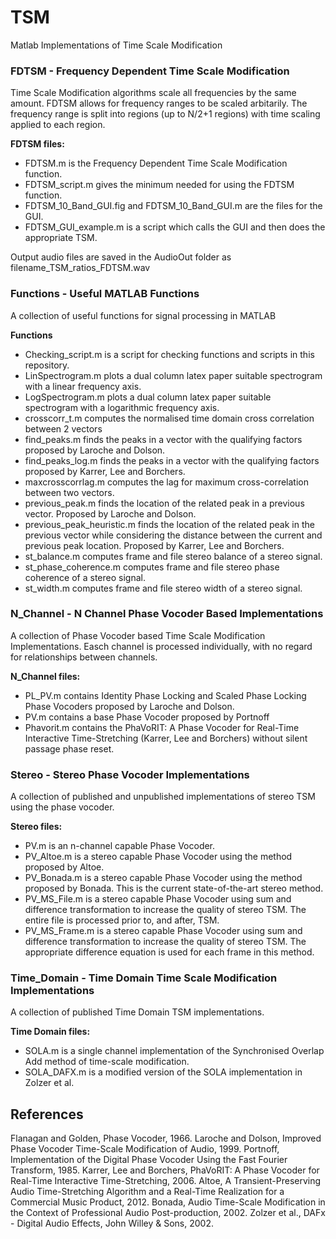 # TSM
Matlab Implementations of Time Scale Modification

### FDTSM - Frequency Dependent Time Scale Modification
Time Scale Modification algorithms scale all frequencies by the same amount.  FDTSM allows for frequency ranges to be scaled arbitarily.  The frequency range is split into regions (up to N/2+1 regions) with time scaling applied to each region.

**FDTSM files:**
  - FDTSM.m is the Frequency Dependent Time Scale Modification function.
  - FDTSM_script.m gives the minimum needed for using the FDTSM function.
  - FDTSM_10_Band_GUI.fig and FDTSM_10_Band_GUI.m are the files for the GUI.
  - FDTSM_GUI_example.m is a script which calls the GUI and then does the appropriate TSM.

  Output audio files are saved in the AudioOut folder as filename_TSM_ratios_FDTSM.wav

### Functions - Useful MATLAB Functions
A collection of useful functions for signal processing in MATLAB

**Functions**
  - Checking_script.m is a script for checking functions and scripts in this repository.
  - LinSpectrogram.m plots a dual column latex paper suitable spectrogram with a linear frequency axis.
  - LogSpectrogram.m plots a dual column latex paper suitable spectrogram with a logarithmic frequency axis.
  - crosscorr_t.m computes the normalised time domain cross correlation between 2 vectors
  - find_peaks.m finds the peaks in a vector with the qualifying factors proposed by Laroche and Dolson.
  - find_peaks_log.m finds the peaks in a vector with the qualifying factors proposed by Karrer, Lee and Borchers.
  - maxcrosscorrlag.m computes the lag for maximum cross-correlation between two vectors.
  - previous_peak.m finds the location of the related peak in a previous vector. Proposed by Laroche and Dolson.
  - previous_peak_heuristic.m finds the location of the related peak in the previous vector while considering the distance between the current and previous peak location. Proposed by Karrer, Lee and Borchers.
  - st_balance.m computes frame and file stereo balance of a stereo signal.
  - st_phase_coherence.m computes frame and file stereo phase coherence of a stereo signal.
  - st_width.m computes frame and file stereo width of a stereo signal.

### N_Channel - N Channel Phase Vocoder Based Implementations  
A collection of Phase Vocoder based Time Scale Modification Implementations.  Easch channel is processed individually, with no regard for relationships between channels.

**N_Channel files:**
  - PL_PV.m contains Identity Phase Locking and Scaled Phase Locking Phase Vocoders proposed by Laroche and Dolson.
  - PV.m contains a base Phase Vocoder proposed by Portnoff
  - Phavorit.m contains the PhaVoRIT: A Phase Vocoder for Real-Time Interactive Time-Stretching (Karrer, Lee and Borchers) without silent passage phase reset.

### Stereo - Stereo Phase Vocoder Implementations
A collection of published and unpublished implementations of stereo TSM using the phase vocoder.

**Stereo files:**
  - PV.m is an n-channel capable Phase Vocoder.
  - PV_Altoe.m is a stereo capable Phase Vocoder using the method proposed by Altoe.
  - PV_Bonada.m is a stereo capable Phase Vocoder using the method proposed by Bonada.  This is the current state-of-the-art stereo method.
  - PV_MS_File.m is a stereo capable Phase Vocoder using sum and difference transformation to increase the quality of stereo TSM.  The entire file is processed prior to, and after, TSM.
  - PV_MS_Frame.m is a stereo capable Phase Vocoder using sum and difference transformation to increase the quality of stereo TSM.  The appropriate difference equation is used for each frame in this method.

### Time_Domain - Time Domain Time Scale Modification Implementations
A collection of published Time Domain TSM implementations.

**Time Domain files:**
  - SOLA.m is a single channel implementation of the Synchronised Overlap Add method of time-scale modification.
  - SOLA_DAFX.m is a modified version of the SOLA implementation in Zolzer et al.
  
## References
Flanagan and Golden, Phase Vocoder, 1966.
Laroche and Dolson, Improved Phase Vocoder Time-Scale Modification of Audio, 1999.
Portnoff, Implementation of the Digital Phase Vocoder Using the Fast Fourier Transform, 1985.
Karrer, Lee and Borchers, PhaVoRIT: A Phase Vocoder for Real-Time Interactive Time-Stretching, 2006.
Altoe, A Transient-Preserving Audio Time-Stretching Algorithm and a Real-Time Realization for a Commercial Music Product, 2012.
Bonada, Audio Time-Scale Modification in the Context of Professional Audio Post-production, 2002.
Zolzer et al., DAFx - Digital Audio Effects, John Willey & Sons, 2002.
